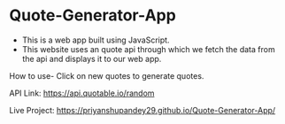 # Quote-Generator-App

* This is a web app built using JavaScript.
* This website uses an quote api through which we fetch the data from the api and displays it to our web app.

How to use- Click on new quotes to generate quotes.

API Link:  https://api.quotable.io/random

Live Project: https://priyanshupandey29.github.io/Quote-Generator-App/



